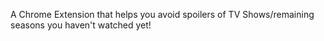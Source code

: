 A Chrome Extension that helps you avoid spoilers of TV Shows/remaining seasons you haven't watched yet!
